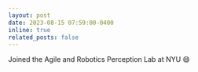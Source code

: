 ```yaml
---
layout: post
date: 2023-08-15 07:59:00-0400
inline: true
related_posts: false
---
```


Joined the Agile and Robotics Perception Lab at NYU :smile:
